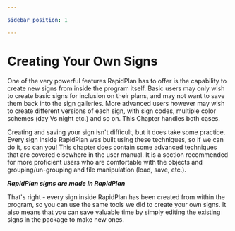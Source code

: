 ```yaml
---

sidebar_position: 1

---
```

# Creating Your Own Signs

One of the very powerful features RapidPlan has to offer is the capability to create new signs from inside the program itself. Basic users may only wish to create basic signs for inclusion on their plans, and may not want to save them back into the sign galleries. More advanced users however may wish to create different versions of each sign, with sign codes, multiple color schemes (day Vs night etc.) and so on. This Chapter handles both cases.

Creating and saving your sign isn't difficult, but it does take some practice. Every sign inside RapidPlan was built using these techniques, so if we can do it, so can you! This chapter does contain some advanced techniques that are covered elsewhere in the user manual. It is a section recommended for more proficient users who are comfortable with the objects and grouping/un-grouping and file manipulation (load, save, etc.).

***RapidPlan signs are made in RapidPlan***

That's right - every sign inside RapidPlan has been created from within the program, so you can use the same tools we did to create your own signs. It also means that you can save valuable time by simply editing the existing signs in the package to make new ones.

